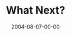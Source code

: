 ---
layout: message
category: message
series: "VIRUS"
title: "What Next?"
date: 2004-08-07-00-00
message_id: 159
sc-permalink-url: "http://soundcloud.com/crdschurch/what-next"
audio: "http://s3.amazonaws.com/crossroads-media/messages/audio/VIRUS_06_08-07-04_What_Next.mp3"
audio-duration: "38:17"
tag: 
 - failure
 - cyndi
 - virus
 - king
explicit: false
---